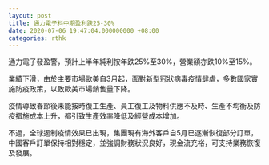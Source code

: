 ```yaml
---
layout: post
title: 通力電子料中期盈利跌25-30%
date: 2020-07-06 19:47:04.000000000 +08:00
categories: rthk
---
```


通力電子發盈警，預計上半年純利按年跌25%至30%，營業額亦跌10%至15%。

業績下滑，由於主要市場歐美自3月起，面對新型冠狀病毒疫情肆虐，多數國家實施防疫政策，以致歐美市場銷售量下降。

疫情導致春節後未能按時復工生產、員工復工及物料供應不及時、生產不均衡及防疫措施成本上升，都引致生產效率降低及經營成本增加。

不過，全球遏制疫情效果已出現，集團現有海外客戶自5月已逐漸恢復部分訂單，中國客戶訂單保持相對穩定，並強調財務狀況良好，現金流充裕，可支持業務恢復及發展。
